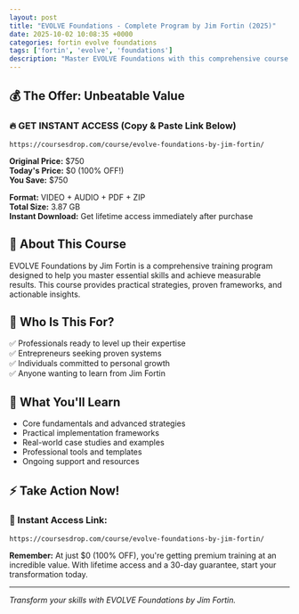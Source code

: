 ```yaml
---
layout: post
title: "EVOLVE Foundations - Complete Program by Jim Fortin (2025)"
date: 2025-10-02 10:08:35 +0000
categories: fortin evolve foundations
tags: ['fortin', 'evolve', 'foundations']
description: "Master EVOLVE Foundations with this comprehensive course by Jim Fortin. Save 100% on premium training that transforms your skills."
---
```



## 💰 The Offer: Unbeatable Value

### 🔥 GET INSTANT ACCESS (Copy & Paste Link Below)
`https://coursesdrop.com/course/evolve-foundations-by-jim-fortin/`

**Original Price:** $750  
**Today's Price:** $0 (100% OFF!)  
**You Save:** $750  

**Format:** VIDEO + AUDIO + PDF + ZIP  
**Total Size:** 3.87 GB  
**Instant Download:** Get lifetime access immediately after purchase

## 🎯 About This Course

EVOLVE Foundations by Jim Fortin is a comprehensive training program designed to help you master essential skills and achieve measurable results. This course provides practical strategies, proven frameworks, and actionable insights.

## 👥 Who Is This For?

✅ Professionals ready to level up their expertise  
✅ Entrepreneurs seeking proven systems  
✅ Individuals committed to personal growth  
✅ Anyone wanting to learn from Jim Fortin  

## 🌟 What You'll Learn

- Core fundamentals and advanced strategies
- Practical implementation frameworks
- Real-world case studies and examples
- Professional tools and templates
- Ongoing support and resources

## ⚡ Take Action Now!

### 🔗 Instant Access Link:
`https://coursesdrop.com/course/evolve-foundations-by-jim-fortin/`

**Remember:** At just $0 (100% OFF), you're getting premium training at an incredible value. With lifetime access and a 30-day guarantee, start your transformation today.

---

*Transform your skills with EVOLVE Foundations by Jim Fortin.*